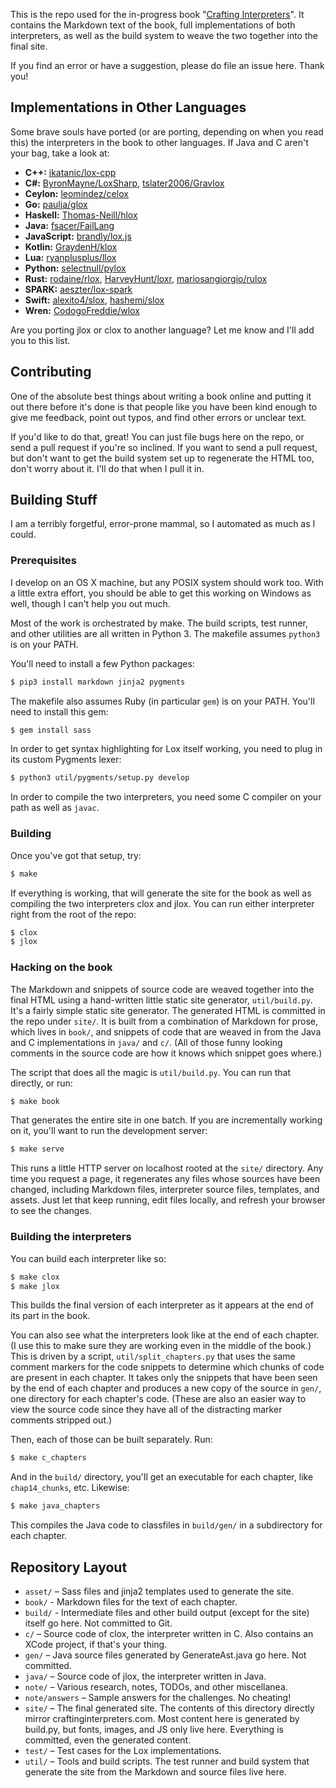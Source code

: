 This is the repo used for the in-progress book "[Crafting Interpreters][]". It
contains the Markdown text of the book, full implementations of both
interpreters, as well as the build system to weave the two together into the
final site.

[crafting interpreters]: http://craftinginterpreters.com

If you find an error or have a suggestion, please do file an issue here. Thank
you!

## Implementations in Other Languages

Some brave souls have ported (or are porting, depending on when you read this)
the interpreters in the book to other languages. If Java and C aren't your bag,
take a look at:

* **C++:** [ikatanic/lox-cpp](https://github.com/ikatanic/lox-cpp)
* **C#:** [ByronMayne/LoxSharp](https://github.com/ByronMayne/LoxSharp),
    [tslater2006/Gravlox](https://github.com/tslater2006/Gravlox)
* **Ceylon:** [leomindez/celox](https://github.com/leomindez/celox)
* **Go:** [paulja/glox](https://github.com/paulja/glox)
* **Haskell:** [Thomas-Neill/hlox](https://github.com/Thomas-Neill/hlox)
* **Java:** [fsacer/FailLang](https://github.com/fsacer/FailLang)
* **JavaScript:** [brandly/lox.js](https://github.com/brandly/lox.js)
* **Kotlin:** [GraydenH/klox](https://github.com/GraydenH/klox)
* **Lua:** [ryanplusplus/llox](https://github.com/ryanplusplus/llox)
* **Python:** [selectnull/pylox](https://github.com/selectnull/pylox)
* **Rust:** [rodaine/rlox](https://github.com/rodaine/rlox),
    [HarveyHunt/loxr](https://github.com/HarveyHunt/loxr),
    [mariosangiorgio/rulox](https://github.com/mariosangiorgio/rulox)
* **SPARK:** [aeszter/lox-spark](https://github.com/aeszter/lox-spark)
* **Swift:** [alexito4/slox](https://github.com/alexito4/slox),
    [hashemi/slox](https://github.com/hashemi/slox)
* **Wren:** [CodogoFreddie/wlox](https://github.com/CodogoFreddie/wlox)

Are you porting jlox or clox to another language? Let me know and I'll add you
to this list.

## Contributing

One of the absolute best things about writing a book online and putting it out
there before it's done is that people like you have been kind enough to give me
feedback, point out typos, and find other errors or unclear text.

If you'd like to do that, great! You can just file bugs here on the repo, or
send a pull request if you're so inclined. If you want to send a pull request,
but don't want to get the build system set up to regenerate the HTML too, don't
worry about it. I'll do that when I pull it in.

## Building Stuff

I am a terribly forgetful, error-prone mammal, so I automated as much as I
could.

### Prerequisites

I develop on an OS X machine, but any POSIX system should work too. With a
little extra effort, you should be able to get this working on Windows as well,
though I can't help you out much.

Most of the work is orchestrated by make. The build scripts, test runner, and
other utilities are all written in Python 3. The makefile assumes `python3` is
on your PATH.

You'll need to install a few Python packages:

```sh
$ pip3 install markdown jinja2 pygments
```

The makefile also assumes Ruby (in particular `gem`) is on your PATH. You'll
need to install this gem:

```sh
$ gem install sass
```

In order to get syntax highlighting for Lox itself working, you need to plug in
its custom Pygments lexer:

```sh
$ python3 util/pygments/setup.py develop
```

In order to compile the two interpreters, you need some C compiler on your path
as well as `javac`.

### Building

Once you've got that setup, try:

```sh
$ make
```

If everything is working, that will generate the site for the book as well as
compiling the two interpreters clox and jlox. You can run either interpreter
right from the root of the repo:

```sh
$ clox
$ jlox
```

### Hacking on the book

The Markdown and snippets of source code are weaved together into the final
HTML using a hand-written little static site generator, `util/build.py`. It's
a fairly simple static site generator. The generated HTML is committed in
the repo under `site/`. It is built from a combination of Markdown for prose,
which lives in `book/`, and snippets of code that are weaved in from the Java
and C implementations in `java/` and `c/`. (All of those funny looking comments
in the source code are how it knows which snippet goes where.)

The script that does all the magic is `util/build.py`. You can run that
directly, or run:

```sh
$ make book
```

That generates the entire site in one batch. If you are incrementally working
on it, you'll want to run the development server:

```sh
$ make serve
```

This runs a little HTTP server on localhost rooted at the `site/` directory.
Any time you request a page, it regenerates any files whose sources have been
changed, including Markdown files, interpreter source files, templates, and
assets. Just let that keep running, edit files locally, and refresh your
browser to see the changes.

### Building the interpreters

You can build each interpreter like so:

```sh
$ make clox
$ make jlox
```

This builds the final version of each interpreter as it appears at the end of
its part in the book.

You can also see what the interpreters look like at the end of each chapter.
(I use this to make sure they are working even in the middle of the book.) This
is driven by a script, `util/split_chapters.py` that uses the same comment
markers for the code snippets to determine which chunks of code are present in
each chapter. It takes only the snippets that have been seen by the end of each
chapter and produces a new copy of the source in `gen/`, one directory for
each chapter's code. (These are also an easier way to view the source code
since they have all of the distracting marker comments stripped out.)

Then, each of those can be built separately. Run:

```sh
$ make c_chapters
```

And in the `build/` directory, you'll get an executable for each chapter, like
`chap14_chunks`, etc. Likewise:

```sh
$ make java_chapters
```

This compiles the Java code to classfiles in `build/gen/` in a subdirectory for
each chapter.

## Repository Layout

*   `asset/` – Sass files and jinja2 templates used to generate the site.
*   `book/` - Markdown files for the text of each chapter.
*   `build/` - Intermediate files and other build output (except for the site)
    itself go here. Not committed to Git.
*   `c/` – Source code of clox, the interpreter written in C. Also contains an
    XCode project, if that's your thing.
*   `gen/` – Java source files generated by GenerateAst.java go here. Not
    committed.
*   `java/` – Source code of jlox, the interpreter written in Java.
*   `note/` – Various research, notes, TODOs, and other miscellanea.
*   `note/answers` – Sample answers for the challenges. No cheating!
*   `site/` – The final generated site. The contents of this directory directly
    mirror craftinginterpreters.com. Most content here is generated by build.py,
    but fonts, images, and JS only live here. Everything is committed, even the
    generated content.
*   `test/` – Test cases for the Lox implementations.
*   `util/` – Tools and build scripts. The test runner and build system that
    generate the site from the Markdown and source files live here.
